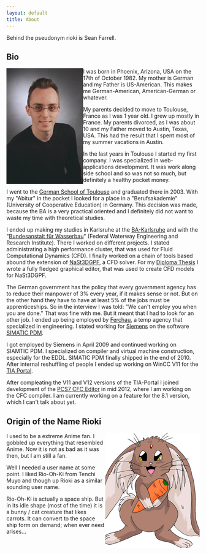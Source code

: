 ```yaml
---
layout: default
title: About
---
```


Behind the pseudonym rioki is Sean Farrell. 

Bio 
--- 

<img src="/images/sean_farrell.jpg" alt="Sean Farrell" align="left" />

I was born in Phoenix, Arizona, USA on the 17th of October 1982. My 
mother is German and my Father is US-American. This makes me 
German-American, American-German or whatever. 

My parents decided to move to Toulouse, France as I was 1 year old. I 
grew up mostly in France. My parents divorced, as I was about 10 and my 
Father moved to Austin, Texas, USA. This had the result that I spent 
most of my summer vacations in Austin. 

In the last years in Toulouse I started my first company. I was 
specialized in web-applications development. It was work along side 
school and so was not so much, but definitely a healthy pocket money. 

I went to the [German School of Toulouse][1] and graduated there in 2003. 
With my "Abitur" in the pocket I looked for a place in a 
"Berufsakademie" (University of Cooperative Education) in Germany. This 
decision was made, because the BA is a very practical oriented and I 
definitely did not want to waste my time with theoretical studies. 

I ended up making my studies in Karlsruhe at the [BA-Karlsruhe][2] and with 
the "[Bundesanstalt für Wasserbau][3]" (Federal Waterway Engineering and 
Research Institute). There I worked on different projects. I stated 
administrating a high performance cluster, that was used for Fluid 
Computational Dynamics (CFD). I finally worked on a chain of tools based 
abound the extension of [NaSt3DGPF][4], a CFD solver. For my [Diploma Thesis][dip] I 
wrote a fully fledged graphical editor, that was used to create CFD 
models for NaSt3DGPF. 

The German government has the policy that every government agency has to 
reduce their manpower of 3% every year, if it makes sense or not. But on 
the other hand they have to have at least 5% of the jobs must be 
apprenticeships. So in the interview I was told: "We can't employ you 
when you are done." That was fine with me. But it meant that I had to 
look for an other job. I ended up being employed by [Ferchau][5], a temp 
agency that specialized in engineering. I stated working for [Siemens][6] on 
the software [SIMATIC PDM][7]. 

I got employed by Siemens in April 2009 and continued working on SIAMTIC 
PDM. I specialized on compiler and virtual machine construction, 
especially for the EDDL. SIMATIC PDM finally shipped in the end of 2010. 
After internal reshuffling of people I ended up working on WinCC V11 for 
the [TIA Portal][8]. 

After compleating the V11 and V12 versions of the TIA-Portal I joined 
development of the [PCS7 CFC Editor][psc7_es] in mid 2012, where I am working on the 
CFC compiler. I am currently working on a feature for the 8.1 version, 
which I can't talk about yet.

Origin of the Name Rioki 
------------------------

<img src="/images/ryoohki.png" alt="Rio-Oh-Ki" align="right" />

I used to be a extreme Anime fan. I gobbled up everything that resembled 
Anime. Now it is not as bad as it was then, but I am still a fan. 

Well I needed a user name at some point. I liked Rio-Oh-Ki from Tenchi 
Muyo and though up Rioki as a similar sounding user name. 

Rio-Oh-Ki is actually a space ship. But in its idle shape (most of the 
time) it is a bunny / cat creature that likes carrots. It can convert to 
the space ship form on demand; when ever need arises... 

[1]: http://dstoulouse.fr
[2]: http://www.ba-karlsruhe.de
[3]: http://www.baw.de
[4]: http://wissrech.ins.uni-bonn.de/research/projects/NaSt3DGP/index.htm
[5]: http://www.ferchau.de
[6]: http://www.siemens.de
[7]: https://www.automation.siemens.com/mcms/process-control-systems/en/distributed-control-system-simatic-pcs-7/simatic-pcs-7-system-components/engineering-system/pages/process-device-manager-pdm.aspx
[8]: http://www.industry.siemens.com/topics/global/en/tia-portal/pages/default.aspx
[dip]: /files/Sean_Farrell_Diploma_Thesis.pdf
[psc7_es]: http://www.automation.siemens.com/mcms/process-control-systems/en/distributed-control-system-simatic-pcs-7/simatic-pcs-7-system-components/engineering-system/Pages/engineering-system.aspx